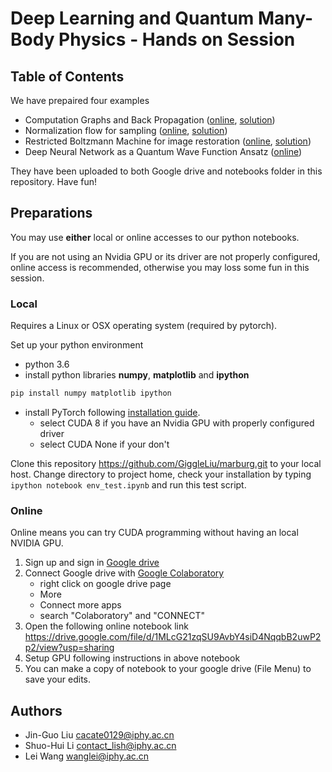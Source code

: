 # Deep Learning and Quantum Many-Body Physics - Hands on Session

## Table of Contents
We have prepaired four examples
* Computation Graphs and Back Propagation ([online](https://goo.gl/6d2sei), [solution](https://goo.gl/DZtidF))
* Normalization flow for sampling ([online](https://goo.gl/8Caymh), [solution](https://goo.gl/FhAHRZ))
* Restricted Boltzmann Machine for image restoration ([online](https://goo.gl/d7kPzy), [solution](https://goo.gl/VxYYQX))
* Deep Neural Network as a Quantum Wave Function Ansatz ([online](https://goo.gl/vPFtdU))

They have been uploaded to both Google drive and notebooks folder in this repository. Have fun! 

## Preparations
You may use **either** local or online accesses to our python notebooks.

If you are not using an Nvidia GPU or its driver are not properly configured, online access is recommended,
otherwise you may loss some fun in this session.

### Local
Requires a Linux or OSX operating system (required by pytorch).

Set up your python environment
* python 3.6
* install python libraries **numpy**, **matplotlib** and **ipython**
```bash
pip install numpy matplotlib ipython
```
* install PyTorch following [installation guide](http://pytorch.org/).
    * select CUDA 8 if you have an Nvidia GPU with properly configured driver
    * select CUDA None if your don't

Clone this repository https://github.com/GiggleLiu/marburg.git to your local host.
Change directory to project home, check your installation by typing `ipython notebook env_test.ipynb` and run this test script.

### Online
Online means you can try CUDA programming without having an local NVIDIA GPU.
1. Sign up and sign in [Google drive](https://drive.google.com/)
2. Connect Google drive with [Google Colaboratory](https://colab.research.google.com)
    - right click on google drive page
    - More
    - Connect more apps
    - search "Colaboratory" and "CONNECT"
3. Open the following online notebook link
    https://drive.google.com/file/d/1MLcG21zqSU9AvbY4siD4NqqbB2uwP2p2/view?usp=sharing
4. Setup GPU following instructions in above notebook
5. You can make a copy of notebook to your google drive (File Menu) to save your edits.

## Authors
* Jin-Guo Liu <cacate0129@iphy.ac.cn>
* Shuo-Hui Li <contact_lish@iphy.ac.cn>
* Lei Wang <wanglei@iphy.ac.cn>
